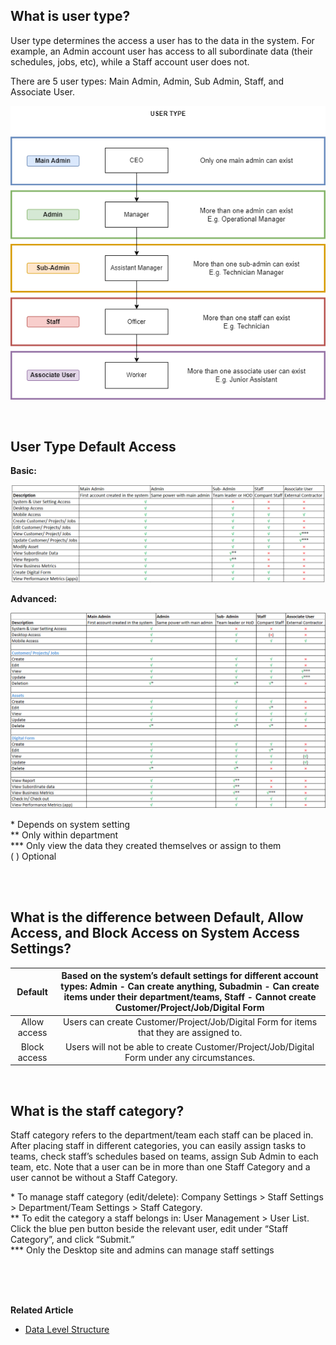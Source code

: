 
##  What is user type? 

User type determines the access a user has to the data in the system. For example, an Admin account user has access to all subordinate data (their schedules, jobs, etc), while a Staff account user does not. <br>

There are 5 user types: Main Admin, Admin, Sub Admin, Staff, and Associate User.<br>

<p align="center">
   <img src="img/User_Type.png" alt="User Type">
</p>

<br>

## User Type Default Access
**Basic:**
 
 <p align="center">
    <img src="img/Basic_User_Type_Default_Access.png" alt="Basic User Type Default Access">
  </p>

**Advanced:**
 <p align="center">
    <img src="img/Advance_User_Type_Default_Access.png" alt="Advance User Type Default Access">
  </p>


\* Depends on system setting <br>
** Only within department <br>
*** Only view the data they created themselves or assign to them <br>
( ) Optional

<br> 
<br>

## What is the difference between Default, Allow Access, and Block Access on System Access Settings? 

|    Default    | Based on the system’s default settings for different account types: Admin - Can create anything, Subadmin - Can create items under their department/teams, Staff - Cannot create Customer/Project/Job/Digital Form |
| :-----------: | :-------------------------------------------------------------------------------------------------------------------------------------------------------------------------------: |
|  Allow access | Users can create Customer/Project/Job/Digital Form for items that they are assigned to.  |
|  Block access | Users will not be able to create Customer/Project/Job/Digital Form under any circumstances. |

<br>

## What is the staff category?

Staff category refers to the department/team each staff can be placed in. After placing staff in different categories, you can easily assign tasks to teams, check staff’s schedules based on teams, assign Sub Admin to 
each team, etc. Note that a user can be in more than one Staff Category and a user cannot be without a Staff Category.
<br>

\* To manage staff category (edit/delete): Company Settings > Staff Settings > Department/Team Settings > Staff Category.<br>
\** To edit the category a staff belongs in: User Management > User List. Click the blue pen button beside the relevant user, edit under “Staff Category”, and click “Submit.” <br>
\*** Only the Desktop site and admins can manage staff settings<br>

<br><br><br>

**Related Article**
- [Data Level Structure](Data_Level_Structure.md)
